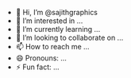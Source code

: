 - 👋 Hi, I’m @sajithgraphics
- 👀 I’m interested in ...
- 🌱 I’m currently learning ...
- 💞️ I’m looking to collaborate on ...
- 📫 How to reach me ...
- 😄 Pronouns: ...
- ⚡ Fun fact: ...

<!---
sajithgraphics/sajithgraphics is a ✨ special ✨ repository because its `README.md` (this file) appears on your GitHub profile.
You can click the Preview link to take a look at your changes.
--->
